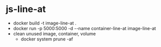 # js-line-at

- docker build -t image-line-at .
- docker run -p 5000:5000 -d --name container-line-at image-line-at
- clean unused image, container, volume
  - docker system prune -af
